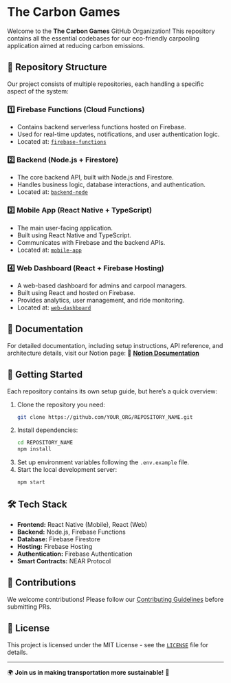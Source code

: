 # The Carbon Games

Welcome to the **The Carbon Games** GitHub Organization! This repository contains all the essential codebases for our eco-friendly carpooling application aimed at reducing carbon emissions.

## 📂 Repository Structure
Our project consists of multiple repositories, each handling a specific aspect of the system:

### 1️⃣ **Firebase Functions (Cloud Functions)**
- Contains backend serverless functions hosted on Firebase.
- Used for real-time updates, notifications, and user authentication logic.
- Located at: [`firebase-functions`](https://github.com/YOUR_ORG/firebase-functions)

### 2️⃣ **Backend (Node.js + Firestore)**
- The core backend API, built with Node.js and Firestore.
- Handles business logic, database interactions, and authentication.
- Located at: [`backend-node`](https://github.com/YOUR_ORG/backend-node)

### 3️⃣ **Mobile App (React Native + TypeScript)**
- The main user-facing application.
- Built using React Native and TypeScript.
- Communicates with Firebase and the backend APIs.
- Located at: [`mobile-app`]([https://github.com/YOUR_ORG/mobile-app](https://github.com/thecarbongames/tcg_core))

### 4️⃣ **Web Dashboard (React + Firebase Hosting)**
- A web-based dashboard for admins and carpool managers.
- Built using React and hosted on Firebase.
- Provides analytics, user management, and ride monitoring.
- Located at: [`web-dashboard`](https://github.com/YOUR_ORG/web-dashboard)

## 📖 Documentation
For detailed documentation, including setup instructions, API reference, and architecture details, visit our Notion page:
🔗 **[Notion Documentation](https://www.notion.so/The-Carbon-Group-19e3410ac1d98017a907db57452da09f?pvs=4)**

## 🚀 Getting Started
Each repository contains its own setup guide, but here’s a quick overview:

1. Clone the repository you need:
   ```sh
   git clone https://github.com/YOUR_ORG/REPOSITORY_NAME.git
   ```
2. Install dependencies:
   ```sh
   cd REPOSITORY_NAME
   npm install
   ```
3. Set up environment variables following the `.env.example` file.
4. Start the local development server:
   ```sh
   npm start
   ```

## 🛠 Tech Stack
- **Frontend:** React Native (Mobile), React (Web)
- **Backend:** Node.js, Firebase Functions
- **Database:** Firebase Firestore
- **Hosting:** Firebase Hosting
- **Authentication:** Firebase Authentication
- **Smart Contracts:** NEAR Protocol

## 📢 Contributions
We welcome contributions! Please follow our [Contributing Guidelines](https://github.com/YOUR_ORG/CONTRIBUTING.md) before submitting PRs.

## 📝 License
This project is licensed under the MIT License - see the [`LICENSE`](https://github.com/YOUR_ORG/LICENSE) file for details.

---

🌍 **Join us in making transportation more sustainable!** 🚀

